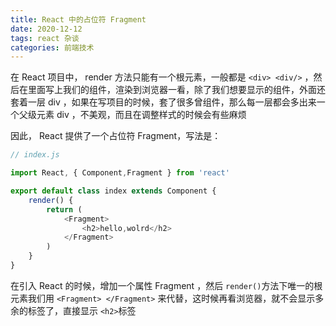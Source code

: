 ```yaml
---
title: React 中的占位符 Fragment
date: 2020-12-12
tags: react 杂谈
categories: 前端技术
---
```


在 React 项目中， render 方法只能有一个根元素，一般都是 `<div> <div/>` ，然后在里面写上我们的组件，渲染到浏览器一看，除了我们想要显示的组件，外面还套着一层 div ，如果在写项目的时候，套了很多曾组件，那么每一层都会多出来一个父级元素 div ，不美观，而且在调整样式的时候会有些麻烦

因此， React 提供了一个占位符 Fragment，写法是：

```js
// index.js

import React, { Component,Fragment } from 'react'

export default class index extends Component {
    render() {
        return (
            <Fragment>
                <h2>hello,wolrd</h2>
            </Fragment>
        )
    }
}
```

在引入 React 的时候，增加一个属性 Fragment ，然后 `render()`方法下唯一的根元素我们用 `<Fragment> </Fragment>` 来代替，这时候再看浏览器，就不会显示多余的标签了，直接显示 `<h2>`标签